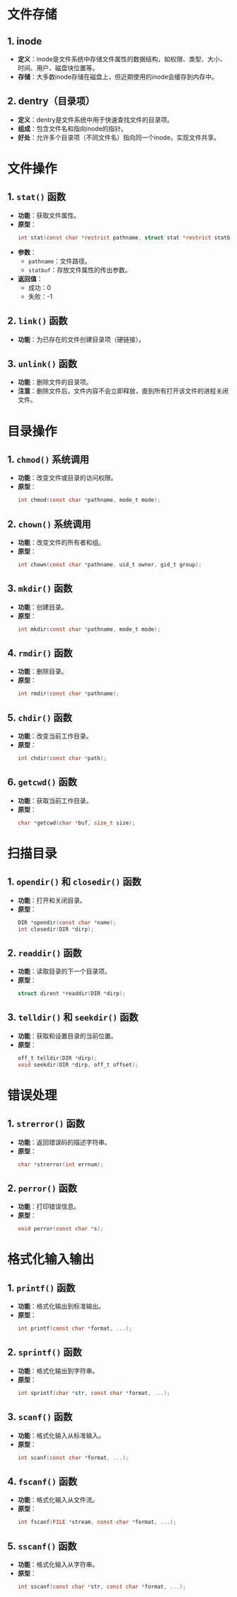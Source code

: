 ﻿
# 文件存储

## 1. inode
- **定义**：inode是文件系统中存储文件属性的数据结构，如权限、类型、大小、时间、用户、磁盘块位置等。
- **存储**：大多数inode存储在磁盘上，但近期使用的inode会缓存到内存中。

## 2. dentry（目录项）
- **定义**：dentry是文件系统中用于快速查找文件的目录项。
- **组成**：包含文件名和指向inode的指针。
- **好处**：允许多个目录项（不同文件名）指向同一个inode，实现文件共享。

# 文件操作

## 1. `stat()` 函数
- **功能**：获取文件属性。
- **原型**：
  ```c
  int stat(const char *restrict pathname, struct stat *restrict statbuf);
  ```
- **参数**：
  - `pathname`：文件路径。
  - `statbuf`：存放文件属性的传出参数。
- **返回值**：
  - 成功：0
  - 失败：-1

## 2. `link()` 函数
- **功能**：为已存在的文件创建目录项（硬链接）。

## 3. `unlink()` 函数
- **功能**：删除文件的目录项。
- **注意**：删除文件后，文件内容不会立即释放，直到所有打开该文件的进程关闭文件。

# 目录操作

## 1. `chmod()` 系统调用
- **功能**：改变文件或目录的访问权限。
- **原型**：
  ```c
  int chmod(const char *pathname, mode_t mode);
  ```

## 2. `chown()` 系统调用
- **功能**：改变文件的所有者和组。
- **原型**：
  ```c
  int chown(const char *pathname, uid_t owner, gid_t group);
  ```

## 3. `mkdir()` 函数
- **功能**：创建目录。
- **原型**：
  ```c
  int mkdir(const char *pathname, mode_t mode);
  ```

## 4. `rmdir()` 函数
- **功能**：删除目录。
- **原型**：
  ```c
  int rmdir(const char *pathname);
  ```

## 5. `chdir()` 函数
- **功能**：改变当前工作目录。
- **原型**：
  ```c
  int chdir(const char *path);
  ```

## 6. `getcwd()` 函数
- **功能**：获取当前工作目录。
- **原型**：
  ```c
  char *getcwd(char *buf, size_t size);
  ```

# 扫描目录

## 1. `opendir()` 和 `closedir()` 函数
- **功能**：打开和关闭目录。
- **原型**：
  ```c
  DIR *opendir(const char *name);
  int closedir(DIR *dirp);
  ```

## 2. `readdir()` 函数
- **功能**：读取目录的下一个目录项。
- **原型**：
  ```c
  struct dirent *readdir(DIR *dirp);
  ```

## 3. `telldir()` 和 `seekdir()` 函数
- **功能**：获取和设置目录的当前位置。
- **原型**：
  ```c
  off_t telldir(DIR *dirp);
  void seekdir(DIR *dirp, off_t offset);
  ```

# 错误处理

## 1. `strerror()` 函数
- **功能**：返回错误码的描述字符串。
- **原型**：
  ```c
  char *strerror(int errnum);
  ```

## 2. `perror()` 函数
- **功能**：打印错误信息。
- **原型**：
  ```c
  void perror(const char *s);
  ```

# 格式化输入输出

## 1. `printf()` 函数
- **功能**：格式化输出到标准输出。
- **原型**：
  ```c
  int printf(const char *format, ...);
  ```

## 2. `sprintf()` 函数
- **功能**：格式化输出到字符串。
- **原型**：
  ```c
  int sprintf(char *str, const char *format, ...);
  ```

## 3. `scanf()` 函数
- **功能**：格式化输入从标准输入。
- **原型**：
  ```c
  int scanf(const char *format, ...);
  ```

## 4. `fscanf()` 函数
- **功能**：格式化输入从文件流。
- **原型**：
  ```c
  int fscanf(FILE *stream, const char *format, ...);
  ```

## 5. `sscanf()` 函数
- **功能**：格式化输入从字符串。
- **原型**：
  ```c
  int sscanf(const char *str, const char *format, ...);
  ```
